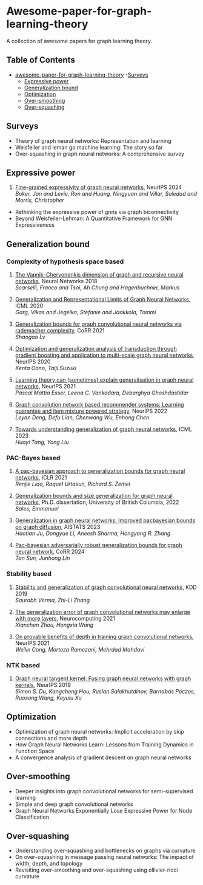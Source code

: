 # Awesome-paper-for-graph-learning-theory
A collection of awesome papers for graph learning theory.
## Table of Contents

- [awesome-paper-for-graph-learning-theory](#awesome-paper-for-graph-learning-theory-)
  -[Surveys](#surveys)
  - [Expressive power](#expressive-power)
  - [Generalization bound](#generalization-bound)
  - [Optimization](#optimization)
  - [Over-smoothing](#over-smoothing)
  - [Over-squashing](#over-squashing)
    
## Surveys
- Theory of graph neural networks: Representation and learning
- Weisfeiler and leman go machine learning: The story so far
- Over-squashing in graph neural networks: A comprehensive survey

## Expressive power

1. [Fine-grained expressivity of graph neural networks](https://proceedings.neurips.cc/paper_files/paper/2023/file/9200d97ca2bf3a26db7b591844014f00-Paper-Conference.pdf), NeurIPS 2024 \
   *Boker, Jan and Levie, Ron and Huang, Ningyuan and Villar, Soledad and Morris, Christopher*
- Rethinking the expressive power of gnns via graph biconnectivity
- Beyond Weisfeiler-Lehman: A Quantitative Framework for GNN Expressiveness

## Generalization bound

### Complexity of hypothesis space based

1. [The Vapnik–Chervonenkis dimension of graph and recursive neural networks](https://www.sciencedirect.com/science/article/pii/S0893608018302363?via%3Dihub), Neural Networks 2018 \
   *Scarselli, Franco and Tsoi, Ah Chung and Hagenbuchner, Markus*
   
2. [Generalization and Representational Limits of Graph Neural Networks](http://proceedings.mlr.press/v119/garg20c/garg20c.pdf), ICML 2020 \
   *Garg, Vikas and Jegelka, Stefanie and Jaakkola, Tommi*
   
3. [Generalization bounds for graph convolutional neural networks via rademacher complexity](https://arxiv.org/abs/2102.10234), CoRR 2021 \
   *Shaogao Lv*

4. [Optimization and generalization analysis of transduction through gradient boosting and application to multi-scale graph neural networks](https://proceedings.neurips.cc/paper_files/paper/2020/file/dab49080d80c724aad5ebf158d63df41-Paper.pdf), NeurIPS 2020 \
   *Kenta Oono, Taiji Suzuki*

5. [Learning theory can (sometimes) explain generalisation in graph neural networks](https://proceedings.neurips.cc/paper_files/paper/2021/file/e34376937c784505d9b4fcd980c2f1ce-Paper.pdf), NeurIPS 2021 \
   *Pascal Mattia Esser, Leena C. Vankadara, Debarghya Ghoshdastidar*

6. [Graph convolution network based recommender systems: Learning guarantee and item mixture powered strategy](https://proceedings.neurips.cc/paper_files/paper/2022/file/18fd48d9cbbf9a20e434c9d3db6973c5-Paper-Conference.pdf), NeurIPS 2022 \
   *Leyan Deng, Defu Lian, Chenwang Wu, Enhong Chen*

7. [Towards understanding generalization of graph neural networks](https://proceedings.mlr.press/v202/tang23f/tang23f.pdf), ICML 2023 \
   *Huayi Tang, Yong Liu*

### PAC-Bayes based

1. [A pac-bayesian approach to generalization bounds for graph neural networks](https://openreview.net/pdf?id=TR-Nj6nFx42), ICLR 2021 \
   *Renjie Liao, Raquel Urtasun, Richard S. Zemel*

2. [Generalization bounds and size generalization for graph neural networks](https://open.library.ubc.ca/media/download/pdf/24/1.0417272/3), Ph.D. dissertation, University of British Columbia, 2022 \
   *Sales, Emmanuel*

3. [Generalization in graph neural networks: Improved pacbayesian bounds on graph diffusion](https://proceedings.mlr.press/v206/ju23a/ju23a.pdf), AISTATS 2023 \
   *Haotian Ju, Dongyue Li, Aneesh Sharma, Hongyang R. Zhang*

4. [Pac-bayesian adversarially robust generalization bounds for graph neural network](https://arxiv.org/pdf/2402.04038), CoRR 2024 \
   *Tan Sun, Junhong Lin*

### Stability based

1. [Stability and generalization of graph convolutional neural networks](https://dl.acm.org/doi/pdf/10.1145/3292500.3330956), KDD 2019 \
   *Saurabh Verma, Zhi-Li Zhang*

2. [The generalization error of graph convolutional networks may enlarge with more layers](https://www.sciencedirect.com/science/article/pii/S0925231220317367?via%3Dihub), Neurocomputing 2021 \
   *Xianchen Zhou, Hongxia Wang*

3. [On provable benefits of depth in training graph convolutional networks](https://proceedings.neurips.cc/paper_files/paper/2021/file/524265e8b942930fbbe8a5d979d29205-Paper.pdf), NeurIPS 2021 \
   *Weilin Cong, Morteza Ramezani, Mehrdad Mahdavi*

### NTK based

1. [Graph neural tangent kernel: Fusing graph neural networks with graph kernels](https://proceedings.neurips.cc/paper_files/paper/2019/file/663fd3c5144fd10bd5ca6611a9a5b92d-Paper.pdf), NeurIPS 2019 \
   *Simon S. Du, Kangcheng Hou, Ruslan Salakhutdinov, Barnabás Póczos, Ruosong Wang, Keyulu Xu*
   
## Optimization
- Optimization of graph neural networks: Implicit acceleration by skip connections and more depth
- How Graph Neural Networks Learn: Lessons from Training Dynamics in Function Space
- A convergence analysis of gradient descent on graph neural networks

## Over-smoothing
- Deeper insights into graph convolutional networks for semi-supervised learning
- Simple and deep graph convolutional networks
- Graph Neural Networks Exponentially Lose Expressive Power for Node Classification

## Over-squashing
- Understanding over-squashing and bottlenecks on graphs via curvature
- On over-squashing in message passing neural networks: The impact of width, depth, and topology
- Revisiting over-smoothing and over-squashing using ollivier-ricci curvature
